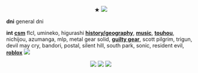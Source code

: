 <p align="center"> 
  <b>★</b>
  <img src="https://64.media.tumblr.com/d98a048c1f4e6e69191822206ea07588/b7c29d91d3f6db3c-1a/s75x75_c1/91c8aed83a6e19a759ae2fe5b0116681c73787c7.gifv">
</p>

**dni** general dni

**int** **<ins>csm</ins>** flcl, umineko, higurashi **<ins>history/geography</ins>**, __[music](https://last.fm/user/ihatememphis)__, **<ins>touhou</ins>**, nichijou, azumanga, mlp, metal gear solid, **<ins>guilty gear</ins>**, scott pilgrim, trigun, devil may cry, bandori, postal, silent hill, south park, sonic, resident evil, __[roblox](https://www.roblox.com/users/1464732036/profile)__ ![](https://xyz.crd.co/assets/images/gallery11/ebeae1bf.gif?v=4ca63763)

<p align="center">
  <img src="https://64.media.tumblr.com/ce40b1e00a70e4f0c5f37db858951f1b/3e577acf25d91de7-07/s250x400/484b821b9054ed956938ec467ebc3a5fde6f4500.gifv">
  <img src="https://64.media.tumblr.com/842d39aa4a1ecad08c65643dcd4b1e9d/3e577acf25d91de7-d3/s250x400/69c9be34835579aff33d0062c83e7120270a971c.gifv">
  <img src="https://64.media.tumblr.com/2a8249f8052d7e1da51f19e2b3bbc7ff/66dbb87d0390004d-bb/s250x400/9fe26d1f2c8836c54a7308e7cb82b2001388099b.gifv">
</p>

